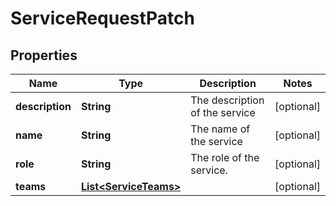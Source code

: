 
# ServiceRequestPatch

## Properties
Name | Type | Description | Notes
------------ | ------------- | ------------- | -------------
**description** | **String** | The description of the service |  [optional]
**name** | **String** | The name of the service |  [optional]
**role** | **String** | The role of the service. |  [optional]
**teams** | [**List&lt;ServiceTeams&gt;**](ServiceTeams.md) |  |  [optional]



